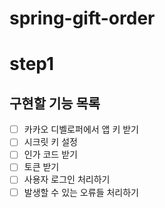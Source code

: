 # spring-gift-order

# step1

## 구현할 기능 목록
- [ ] 카카오 디벨로퍼에서 앱 키 받기
- [ ] 시크릿 키 설정
- [ ] 인가 코드 받기
- [ ] 토큰 받기
- [ ] 사용자 로그인 처리하기
- [ ] 발생할 수 있는 오류들 처리하기